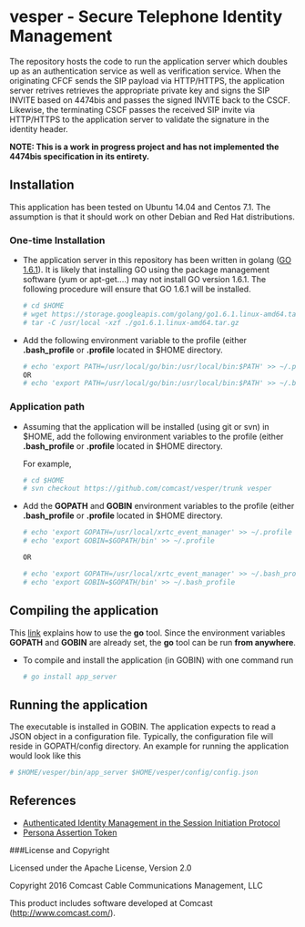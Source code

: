 # vesper - Secure Telephone Identity Management

The repository hosts the code to run the application server which doubles up as an authentication service as
well as verification service. When the originating CFCF sends the SIP payload via HTTP/HTTPS, the application
server retrives retrieves the appropriate private key and signs the SIP INVITE based on 4474bis and passes the
signed INVITE back to the CSCF. Likewise, the terminating CSCF passes the received SIP invite via HTTP/HTTPS
to the application server to validate the signature in the identity header. 

**NOTE: This is a work in progress project and has not implemented the 4474bis specification in its entirety.**

## Installation

This application has been tested on Ubuntu 14.04 and Centos 7.1. The assumption is that it should work
on other Debian and Red Hat distributions.

### One-time Installation

- The application server in this repository has been written in golang ([GO 1.6.1](https://golang.org/doc/go1.6)).
	It is likely that installing GO using the package management software (yum or apt-get....) may not install
	GO version 1.6.1. The following procedure will ensure that GO 1.6.1 will be installed.

	```sh
	# cd $HOME
	# wget https://storage.googleapis.com/golang/go1.6.1.linux-amd64.tar.gz
	# tar -C /usr/local -xzf ./go1.6.1.linux-amd64.tar.gz
	```
	
- Add the following environment variable to the profile (either **.bash_profile** or **.profile** located in $HOME directory.	
	
	```sh
	# echo 'export PATH=/usr/local/go/bin:/usr/local/bin:$PATH' >> ~/.profile
	OR
	# echo 'export PATH=/usr/local/go/bin:/usr/local/bin:$PATH' >> ~/.bash_profile
	```

### Application path

-	Assuming that the application will be installed (using git or svn) in $HOME, add the following environment
	variables to the profile (either **.bash_profile** or **.profile** located in $HOME directory.

	For example,
 
	```sh
	# cd $HOME
	# svn checkout https://github.com/comcast/vesper/trunk vesper
	```

- Add the **GOPATH** and **GOBIN** environment variables to the profile (either **.bash_profile** or **.profile** 
	located in $HOME directory.	
	
	```sh
	# echo 'export GOPATH=/usr/local/xrtc_event_manager' >> ~/.profile
	# echo 'export GOBIN=$GOPATH/bin' >> ~/.profile
	
	OR
	
	# echo 'export GOPATH=/usr/local/xrtc_event_manager' >> ~/.bash_profile
	# echo 'export GOBIN=$GOPATH/bin' >> ~/.bash_profile
	```

## Compiling the application

This [link](https://golang.org/cmd/go/) explains how to use the **go** tool. Since the environment variables **GOPATH**
and **GOBIN** are already set, the **go** tool can be run **from anywhere**.

- To compile and install the application (in GOBIN) with one command run

	```sh
	# go install app_server
	```

## Running the application

The executable is installed in GOBIN. The application expects to read a JSON object in a configuration file. Typically,
the configuration file will reside in GOPATH/config directory. An example for running the application would look
like this

```sh
# $HOME/vesper/bin/app_server $HOME/vesper/config/config.json
```
 
## References

- [Authenticated Identity Management in the Session Initiation Protocol](https://tools.ietf.org/html/draft-ietf-stir-rfc4474bis-08)
- [Persona Assertion Token](https://tools.ietf.org/html/draft-ietf-stir-passport-01)

###License and Copyright

Licensed under the Apache License, Version 2.0

Copyright 2016 Comcast Cable Communications Management, LLC

This product includes software developed at Comcast (http://www.comcast.com/).